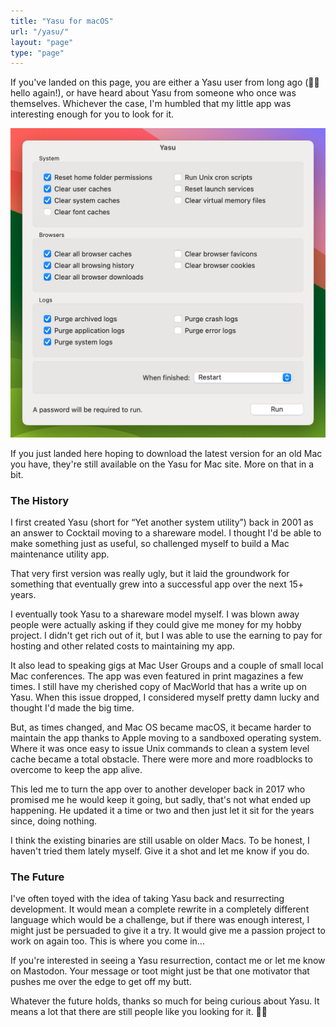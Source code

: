 ```yaml
---
title: "Yasu for macOS"
url: "/yasu/"
layout: "page"
type: "page"
---
```


If you've landed on this page, you are either a Yasu user from long ago (👋🏻 hello again!), or have heard about Yasu from someone who once was themselves. Whichever the case, I'm humbled that my little app was interesting enough for you to look for it. 

![](yasu.jpg)

If you just landed here hoping to download the latest version for an old Mac you have, they're still available on the Yasu for Mac site. More on that in a bit.

### The History

I first created Yasu (short for “Yet another system utility”) back in 2001 as an answer to Cocktail moving to a shareware model. I thought I'd be able to make something just as useful, so challenged myself to build a Mac maintenance utility app.

That very first version was really ugly, but it laid the groundwork for something that eventually grew into a successful app over the next 15+ years.

I eventually took Yasu to a shareware model myself. I was blown away people were actually asking if they could give me money for my hobby project. I didn't get rich out of it, but I was able to use the earning to pay for hosting and other related costs to maintaining my app.

It also lead to speaking gigs at Mac User Groups and a couple of small local Mac conferences. The app was even featured in print magazines a few times. I still have my cherished copy of MacWorld that has a write up on Yasu. When this issue dropped, I considered myself pretty damn lucky and thought I'd made the big time.

But, as times changed, and Mac OS became macOS, it became harder to maintain the app thanks to Apple moving to a sandboxed operating system. Where it was once easy to issue Unix commands to clean a system level cache became a total obstacle. There were more and more roadblocks to overcome to keep the app alive.

This led me to turn the app over to another developer back in 2017 who promised me he would keep it going, but sadly, that's not what ended up happening. He updated it a time or two and then just let it sit for the years since, doing nothing.

I think the existing binaries are still usable on older Macs. To be honest, I haven't tried them lately myself. Give it a shot and let me know if you do.

### The Future

I've often toyed with the idea of taking Yasu back and resurrecting development. It would mean a complete rewrite in a completely different language which would be a challenge, but if there was enough interest, I might just be persuaded to give it a try. It would give me a passion project to work on again too.
This is where you come in...

If you're interested in seeing a Yasu resurrection, contact me or let me know on Mastodon. Your message or toot might just be that one motivator that pushes me over the edge to get off my butt.

Whatever the future holds, thanks so much for being curious about Yasu. It means a lot that there are still people like you looking for it. ✌🏻